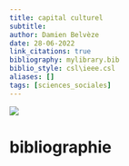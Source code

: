 ```yaml
---
title: capital culturel
subtitle:
author: Damien Belvèze
date: 28-06-2022
link_citations: true
bibliography: mylibrary.bib
biblio_style: csl\ieee.csl
aliases: []
tags: [sciences_sociales]
---
```


![](capital_culturel.jpg)






# bibliographie

